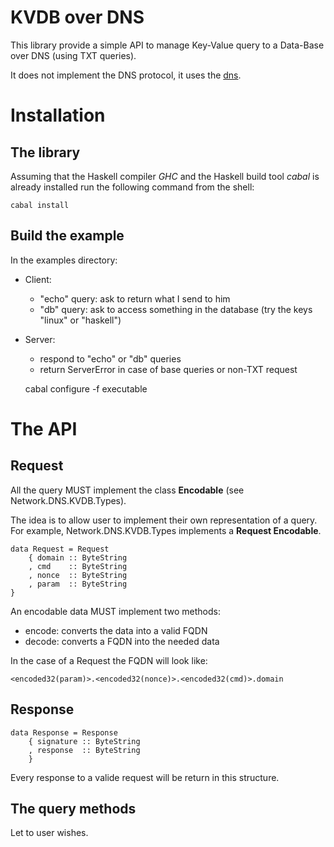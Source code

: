# KVDB over DNS

This library provide a simple API to manage Key-Value query to a Data-Base
over DNS (using TXT queries).

It does not implement the DNS protocol, it uses the [dns](https://hackage.haskell.org/package/dns).

# Installation

## The library

Assuming that the Haskell compiler *GHC* and the Haskell build tool *cabal* is
already installed run the following command from the shell:

    cabal install

## Build the example

In the examples directory:
* Client:
    * "echo" query: ask to return what I send to him
    * "db" query: ask to access something in the database (try the keys "linux" or "haskell")
* Server:
    * respond to "echo" or "db" queries
    * return ServerError in case of base queries or non-TXT request

    cabal configure -f executable

# The API

## Request

All the query MUST implement the class **Encodable** (see Network.DNS.KVDB.Types).

The idea is to allow user to implement their own representation of a query.
For example, Network.DNS.KVDB.Types implements a **Request Encodable**.

    data Request = Request
        { domain :: ByteString
        , cmd    :: ByteString
        , nonce  :: ByteString
        , param  :: ByteString
    }

An encodable data MUST implement two methods:
* encode: converts the data into a valid FQDN
* decode: converts a FQDN into the needed data

In the case of a Request the FQDN will look like:

    <encoded32(param)>.<encoded32(nonce)>.<encoded32(cmd)>.domain

## Response

    data Response = Response
        { signature :: ByteString
        , response  :: ByteString
        }

Every response to a valide request will be return in this structure.

## The query methods

Let to user wishes.
